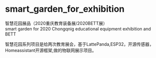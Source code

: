 # smart_garden_for_exhibition

智慧花园展品（2020重庆教育装备展/2020BETT展）  
smart garden for 2020 Chongqnig educational equipment exhibition and BETT

智慧花园系列项目是给两次教育展会，基于LattePanda,ESP32，开源传感器，Homeassistant开源框架,做的物联网展示项目。

